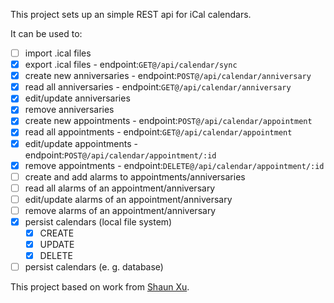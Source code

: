 This project sets up an simple REST api for iCal calendars.

It can be used to:

- [ ] import .ical files
- [X] export .ical files - endpoint:`GET@/api/calendar/sync`
- [X] create new anniversaries - endpoint:`POST@/api/calendar/anniversary`
- [X] read all anniversaries - endpoint:`GET@/api/calendar/anniversary`
- [X] edit/update anniversaries
- [X] remove anniversaries
- [X] create new appointments - endpoint:`POST@/api/calendar/appointment`
- [X] read all appointments - endpoint:`GET@/api/calendar/appointment`
- [X] edit/update appointments - endpoint:`POST@/api/calendar/appointment/:id`
- [X] remove appointments - endpoint:`DELETE@/api/calendar/appointment/:id`
- [ ] create and add alarms to appointments/anniversaries
- [ ] read all alarms of an appointment/anniversary
- [ ] edit/update alarms of an appointment/anniversary
- [ ] remove alarms of an appointment/anniversary
- [X] persist calendars (local file system)
  - [X] CREATE
  - [X] UPDATE
  - [X] DELETE
- [ ] persist calendars (e. g. database)

This project based on work from [Shaun Xu](http://geekswithblogs.net/shaunxu/archive/2016/03/18/implement-ical-subscription-service-through-in-node.js.aspx).